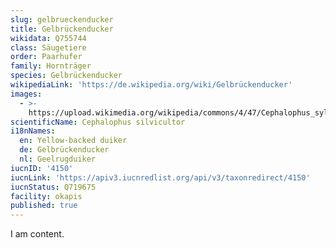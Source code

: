 ```yaml
---
slug: gelbrueckenducker
title: Gelbrückenducker
wikidata: Q755744
class: Säugetiere
order: Paarhufer
family: Hornträger
species: Gelbrückenducker
wikipediaLink: 'https://de.wikipedia.org/wiki/Gelbrückenducker'
images:
  - >-
    https://upload.wikimedia.org/wikipedia/commons/4/47/Cephalophus_sylvicultor_sylvicultor2.jpg
scientificName: Cephalophus silvicultor
i18nNames:
  en: Yellow-backed duiker
  de: Gelbrückenducker
  nl: Geelrugduiker
iucnID: '4150'
iucnLink: 'https://apiv3.iucnredlist.org/api/v3/taxonredirect/4150'
iucnStatus: Q719675
facility: okapis
published: true
---
```


I am content.
